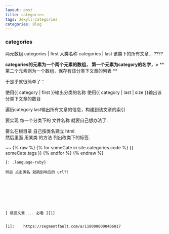 ```yaml
---
layout: post
title: categories
tags: Jekyll-categories
categories: Blog
---
```



### categories
两元数组
categories | first 大类名称
categories | last 该类下的所有文章... ????


**categories的元素为一个两个元素的数组，**
**第一个元素为category的名字，\>**
**第二个元素则为一个数组，保存有该分类下文章的列表 **

于是乎就很简单了：

使用{{ category | first }}输出分类的名称
使用{{ category | last | size }}输出该分类下文章的数目

遍历category.last输出所有文章的信息，构建到该文章的索引




要实现 每一个分类下的 文件名称 就要自己想办法了.

要么在根目录 自己按类名建立 html.  
然后里面 用某类 的方法 列出改类下的标签.


~~
{% raw %}
{% for someCate in site.categories.code %}
{{ someCate.tags }}
{% endfor %}
{% endraw %}
~~~
{: .language-ruby}

然后 点击类名 就跳到响应的 url??








[ 极品文章.... 必看 ][1]


[1]:	https://segmentfault.com/a/1190000000406017